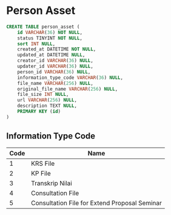 # Person Asset
```sql
CREATE TABLE person_asset (
	id VARCHAR(36) NOT NULL,
	status TINYINT NOT NULL,
	sort INT NULL,
	created_at DATETIME NOT NULL,
	updated_at DATETIME NULL,
	creator_id VARCHAR(36) NULL,
	updater_id VARCHAR(36) NULL,
    person_id VARCHAR(36) NULL,
    information_type_code VARCHAR(36) NULL,
    file_name VARCHAR(256) NULL,
    original_file_name VARCHAR(256) NULL,
    file_size INT NULL,
    url VARCHAR(256) NULL,
    description TEXT NULL,
	PRIMARY KEY (id)
)
```
## Information Type Code
| Code | Name |
| ---- | ---- |
| 1 | KRS File |
| 2 | KP File |
| 3 | Transkrip Nilai |
| 4 | Consultation File |
| 5 | Consultation File for Extend Proposal Seminar |
